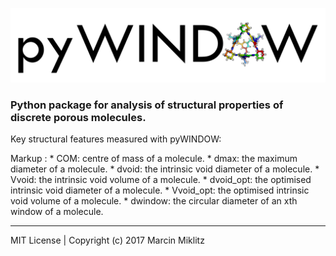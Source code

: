 ![alt tag](pyWINDOW_logo.png)
### Python package for analysis of structural properties of discrete porous molecules.

Key structural features measured with pyWINDOW:

Markup : * COM: centre of mass of a molecule.
         * dmax: the maximum diameter of a molecule.
         * dvoid: the intrinsic void diameter of a molecule.
         * Vvoid: the intrinsic void volume of a molecule.
         * dvoid_opt: the optimised intrinsic void diameter of a molecule.
         * Vvoid_opt: the optimised intrinsic void volume of a molecule.
         * dwindow: the circular diameter of an xth window of a molecule.

---------------------------------------------------------------
MIT License | Copyright (c) 2017 Marcin Miklitz
